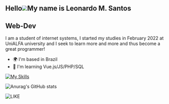 Hello![](https://user-images.githubusercontent.com/18350557/176309783-0785949b-9127-417c-8b55-ab5a4333674e.gif)My name is Leonardo M. Santos
--------------------------------------------------------------------------------------------------------------------------------------------
Web-Dev 
--------------------------------------------------------------------------------------------------------------------------------------------
I am a student of internet systems, I started my studies in February 2022 at UniALFA university and I seek to learn more and more and thus become a great programmer!
* 🌍 I'm based in Brazil
* 🧠 I'm learning Vue.js/JS/PHP/SQL

[![My Skills](https://skillicons.dev/icons?i=html,css,vue,js,php,nodejs,javagithub,git,discord,figma&theme=light)](https://skillicons.dev)

![Anurag's GitHub stats](https://github-readme-stats.vercel.app/api?username=MaceiraDev&show_icons=true&theme=highcontrast)

![LIKE](https://user-images.githubusercontent.com/110571911/200186761-a234d578-36d2-4cee-8f53-80340ffd406c.gif)
